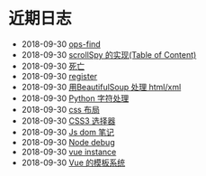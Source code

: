 # 近期日志
- 2018-09-30 [ops-find](/p/c/ops-find.html) 
- 2018-09-30 [scrollSpy 的实现(Table of Content)](/p/doc/doc-toc.html) 
- 2018-09-30 [死亡](/p/life/life-die.html) 
- 2018-09-30 [register](/p/proj/register.html) 
- 2018-09-30 [用BeautifulSoup 处理 html/xml](/p/py/py-html.html) 
- 2018-09-30 [Python 字符处理](/p/py/py-str.html) 
- 2018-09-30 [css 布局](/p/ria/js-css-layout.html) 
- 2018-09-30 [CSS3 选择器](/p/ria/js-css-selector.html) 
- 2018-09-30 [Js dom 笔记](/p/ria/js-dom.html) 
- 2018-09-30 [Node debug](/p/ria/node-debug.html) 
- 2018-09-30 [vue instance](/p/ria/vue-ins.html) 
- 2018-09-30 [Vue 的模板系统](/p/ria/vue-tpl.html) 
